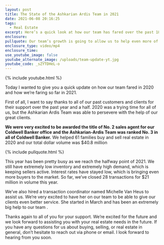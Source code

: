 ```yaml
---
layout: post
title: The State of the Ashkarian Ardis Team in 2021
date: 2021-06-08 20:16:25
tags:
  - Real Estate
excerpt: Here’s a quick look at how our team has fared over the past 18 months.
enclosure:
pullquote: Our team’s growth is going to allow us to help even more of you.
enclosure_type: video/mp4
enclosure_time:
use_youtube_image: false
youtube_alternate_image: /uploads/team-update-yt.jpg
youtube_code: _sZYTDHeL-o
---
```

{% include youtube.html %}

Today I wanted to give you a quick update on how our team fared in 2020 and how we’re faring so far in 2021.

First of all, I want to say thanks to all of our past customers and clients for their support over the past year and a half. 2020 was a trying time for all of us, but the Ashkarian Ardis Team was able to persevere with the help of our great clients.&nbsp;

**We were very excited to be awarded the title of No. 2 sales agent for our Coldwell Banker office and the Ashkarian-Ardis Team was ranked No. 3 in all of Coldwell Banker.** We helped 61 families buy and sell real estate in 2020 and our total dollar volume was $40.8 million&nbsp;

{% include pullquote.html %}

This year has been pretty busy as we reach the halfway point of 2021. We still have extremely low inventory and extremely high demand, which is keeping sellers active. Interest rates have stayed low, which is bringing even more buyers to the market. So far, we’ve closed 28 transactions for $21 million in volume this year.

We’ve also hired a transaction coordinator named Michelle Van Heus to assist us. We’re very excited to have her on our team to be able to give our clients even better service. She started in March and has been an extremely big help to our team .

Thanks again to all of you for your support. We’re excited for the future and we look forward to assisting you with your real estate needs in the future. If you have any questions for us about buying, selling, or real estate in general, don’t hesitate to reach out via phone or email. I look forward to hearing from you soon.
